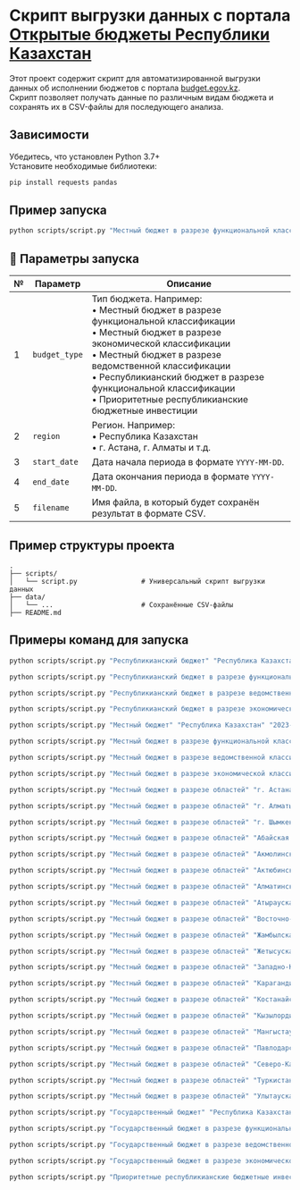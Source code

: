 
# Скрипт выгрузки данных с портала [Открытые бюджеты Республики Казахстан](https://budget.egov.kz)

Этот проект содержит скрипт для автоматизированной выгрузки данных об исполнении бюджетов с портала [budget.egov.kz](https://budget.egov.kz).  
Скрипт позволяет получать данные по различным видам бюджета и сохранять их в CSV-файлы для последующего анализа.

## Зависимости

Убедитесь, что установлен Python 3.7+  
Установите необходимые библиотеки:

```bash
pip install requests pandas
```

## Пример запуска

```bash
python scripts/script.py "Местный бюджет в разрезе функциональной классификации" "Республика Казахстан" "2023-01-01" "2025-04-01" "local_budget.csv"
```

## 📿 Параметры запуска

| №  | Параметр         | Описание                                                                 |
|----|------------------|--------------------------------------------------------------------------|
| 1  | `budget_type`    | Тип бюджета. Например: <br>• Местный бюджет в разрезе функциональной классификации <br>• Местный бюджет в разрезе экономической классификации <br>• Местный бюджет в разрезе ведомственной классификации <br>• Республикианский бюджет в разрезе функциональной классификации <br>• Приоритетные республикианские бюджетные инвестиции |
| 2  | `region`         | Регион. Например: <br>• Республика Казахстан <br> • г. Астана, г. Алматы и т.д. |
| 3  | `start_date`     | Дата начала периода в формате `YYYY-MM-DD`.                             |
| 4  | `end_date`       | Дата окончания периода в формате `YYYY-MM-DD`.                          |
| 5  | `filename`       | Имя файла, в который будет сохранён результат в формате CSV.            |

##  Пример структуры проекта

```
.
├── scripts/
│   └── script.py                # Универсальный скрипт выгрузки данных
├── data/
│   └── ...                      # Сохранённые CSV-файлы
├── README.md
```

##  Примеры команд для запуска

```bash
python scripts/script.py "Республикианский бюджет" "Республика Казахстан" "2023-01-01" "2025-04-01" "Республиканский бюджет.csv"

python scripts/script.py "Республикианский бюджет в разрезе функциональной классификации" "Республика Казахстан" "2023-01-01" "2025-04-01" "РБ_функц_классификация.csv"

python scripts/script.py "Республикианский бюджет в разрезе ведомственной классификации" "Республика Казахстан" "2023-01-01" "2025-04-01" "РБ_ведомств_классификация.csv"

python scripts/script.py "Республикианский бюджет в разрезе экономической классификации" "Республика Казахстан" "2023-01-01" "2025-04-01" "РБ_экон_классификация.csv"

python scripts/script.py "Местный бюджет" "Республика Казахстан" "2023-01-01" "2025-04-01" "Местный_бюджет.csv"

python scripts/script.py "Местный бюджет в разрезе функциональной классификации" "Республика Казахстан" "2023-01-01" "2025-04-01" "Местный_функц_классификация.csv"

python scripts/script.py "Местный бюджет в разрезе ведомственной классификации" "Республика Казахстан" "2023-01-01" "2025-04-01" "Местный_ведомств_классификация.csv"

python scripts/script.py "Местный бюджет в разрезе экономической классификации" "Республика Казахстан" "2023-01-01" "2025-04-01" "Местный_экон_классификация.csv"

python scripts/script.py "Местный бюджет в разрезе областей" "г. Астана" "2023-01-01" "2025-04-01" "местный_бюджет_г_Астана.csv"

python scripts/script.py "Местный бюджет в разрезе областей" "г. Алматы" "2023-01-01" "2025-04-01" "местный_бюджет_г_Алматы.csv"

python scripts/script.py "Местный бюджет в разрезе областей" "г. Шымкент" "2023-01-01" "2025-04-01" "местный_бюджет_г_Шымкент.csv"

python scripts/script.py "Местный бюджет в разрезе областей" "Абайская область" "2023-01-01" "2025-04-01" "местный_бюджет_Абайская.csv"

python scripts/script.py "Местный бюджет в разрезе областей" "Акмолинская область" "2023-01-01" "2025-04-01" "местный_бюджет_Акмолинская.csv"

python scripts/script.py "Местный бюджет в разрезе областей" "Актюбинская область" "2023-01-01" "2025-04-01" "местный_бюджет_Актюбинская.csv"

python scripts/script.py "Местный бюджет в разрезе областей" "Алматинская область" "2023-01-01" "2025-04-01" "местный_бюджет_Алматинская.csv"

python scripts/script.py "Местный бюджет в разрезе областей" "Атырауская область" "2023-01-01" "2025-04-01" "местный_бюджет_Атырауская.csv"

python scripts/script.py "Местный бюджет в разрезе областей" "Восточно-Казахстанская область" "2023-01-01" "2025-04-01" "местный_бюджет_ВКО.csv"

python scripts/script.py "Местный бюджет в разрезе областей" "Жамбылская область" "2023-01-01" "2025-04-01" "местный_бюджет_Жамбылская.csv"

python scripts/script.py "Местный бюджет в разрезе областей" "Жетысуская область" "2023-01-01" "2025-04-01" "местный_бюджет_Жетысуская.csv"

python scripts/script.py "Местный бюджет в разрезе областей" "Западно-Казахстанкая область" "2023-01-01" "2025-04-01" "местный_бюджет_ЗКО.csv"

python scripts/script.py "Местный бюджет в разрезе областей" "Карагандинская область" "2023-01-01" "2025-04-01" "местный_бюджет_Карагандинская.csv"

python scripts/script.py "Местный бюджет в разрезе областей" "Костанайская область" "2023-01-01" "2025-04-01" "местный_бюджет_Костанайская.csv"

python scripts/script.py "Местный бюджет в разрезе областей" "Кызылординская область" "2023-01-01" "2025-04-01" "местный_бюджет_Кызылординская.csv"

python scripts/script.py "Местный бюджет в разрезе областей" "Мангыстауская область" "2023-01-01" "2025-04-01" "местный_бюджет_Мангистауская.csv"

python scripts/script.py "Местный бюджет в разрезе областей" "Павлодарская область" "2023-01-01" "2025-04-01" "местный_бюджет_Павлодарская.csv"

python scripts/script.py "Местный бюджет в разрезе областей" "Северо-Казахстанкая область" "2023-01-01" "2025-04-01" "местный_бюджет_СКО.csv"

python scripts/script.py "Местный бюджет в разрезе областей" "Туркистанская область" "2023-01-01" "2025-04-01" "местный_бюджет_Туркестанская.csv"

python scripts/script.py "Местный бюджет в разрезе областей" "Улытауская область" "2023-01-01" "2025-04-01" "местный_бюджет_Улытауская.csv"

python scripts/script.py "Государственный бюджет" "Республика Казахстан" "2023-01-01" "2025-04-01" "Гос_бюджет.csv"

python scripts/script.py "Государственный бюджет в разрезе функциональной классификации" "Республика Казахстан" "2023-01-01" "2025-04-01" "Гос_функц_классификация.csv"

python scripts/script.py "Государственный бюджет в разрезе ведомственной классификации" "Республика Казахстан" "2023-01-01" "2025-04-01" "Гос_ведомств_классификация.csv"

python scripts/script.py "Государственный бюджет в разрезе экономической классификации" "Республика Казахстан" "2023-01-01" "2025-04-01" "Гос_экон_классификация.csv"

python scripts/script.py "Приоритетные республикианские бюджетные инвестиции" "Республика Казахстан" "2023-01-01" "2025-04-01" "РБ_приоритетные_инвестиции.csv"
```


